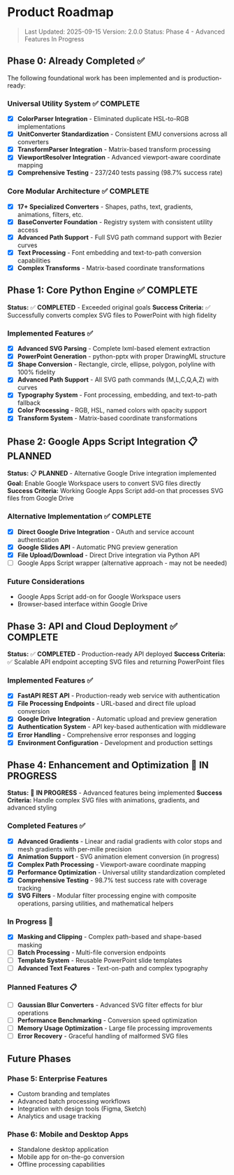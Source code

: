 # Product Roadmap

> Last Updated: 2025-09-15
> Version: 2.0.0
> Status: Phase 4 - Advanced Features In Progress

## Phase 0: Already Completed ✅

The following foundational work has been implemented and is production-ready:

### Universal Utility System ✅ COMPLETE
- [x] **ColorParser Integration** - Eliminated duplicate HSL-to-RGB implementations
- [x] **UnitConverter Standardization** - Consistent EMU conversions across all converters
- [x] **TransformParser Integration** - Matrix-based transform processing
- [x] **ViewportResolver Integration** - Advanced viewport-aware coordinate mapping
- [x] **Comprehensive Testing** - 237/240 tests passing (98.7% success rate)

### Core Modular Architecture ✅ COMPLETE
- [x] **17+ Specialized Converters** - Shapes, paths, text, gradients, animations, filters, etc.
- [x] **BaseConverter Foundation** - Registry system with consistent utility access
- [x] **Advanced Path Support** - Full SVG path command support with Bezier curves
- [x] **Text Processing** - Font embedding and text-to-path conversion capabilities
- [x] **Complex Transforms** - Matrix-based coordinate transformations

## Phase 1: Core Python Engine ✅ COMPLETE

**Status:** ✅ **COMPLETED** - Exceeded original goals
**Success Criteria:** ✅ Successfully converts complex SVG files to PowerPoint with high fidelity

### Implemented Features ✅

- [x] **Advanced SVG Parsing** - Complete lxml-based element extraction
- [x] **PowerPoint Generation** - python-pptx with proper DrawingML structure
- [x] **Shape Conversion** - Rectangle, circle, ellipse, polygon, polyline with 100% fidelity
- [x] **Advanced Path Support** - All SVG path commands (M,L,C,Q,A,Z) with curves
- [x] **Typography System** - Font processing, embedding, and text-to-path fallback
- [x] **Color Processing** - RGB, HSL, named colors with opacity support
- [x] **Transform System** - Matrix-based coordinate transformations

## Phase 2: Google Apps Script Integration 📋 PLANNED

**Status:** 📋 **PLANNED** - Alternative Google Drive integration implemented
**Goal:** Enable Google Workspace users to convert SVG files directly
**Success Criteria:** Working Google Apps Script add-on that processes SVG files from Google Drive

### Alternative Implementation ✅ COMPLETE
- [x] **Direct Google Drive Integration** - OAuth and service account authentication
- [x] **Google Slides API** - Automatic PNG preview generation
- [x] **File Upload/Download** - Direct Drive integration via Python API
- [ ] Google Apps Script wrapper (alternative approach - may not be needed)

### Future Considerations
- Google Apps Script add-on for Google Workspace users
- Browser-based interface within Google Drive

## Phase 3: API and Cloud Deployment ✅ COMPLETE

**Status:** ✅ **COMPLETED** - Production-ready API deployed
**Success Criteria:** ✅ Scalable API endpoint accepting SVG files and returning PowerPoint files

### Implemented Features ✅

- [x] **FastAPI REST API** - Production-ready web service with authentication
- [x] **File Processing Endpoints** - URL-based and direct file upload conversion
- [x] **Google Drive Integration** - Automatic upload and preview generation
- [x] **Authentication System** - API key-based authentication with middleware
- [x] **Error Handling** - Comprehensive error responses and logging
- [x] **Environment Configuration** - Development and production settings

## Phase 4: Enhancement and Optimization 🔄 IN PROGRESS

**Status:** 🔄 **IN PROGRESS** - Advanced features being implemented
**Success Criteria:** Handle complex SVG files with animations, gradients, and advanced styling

### Completed Features ✅

- [x] **Advanced Gradients** - Linear and radial gradients with color stops and mesh gradients with per-mille precision
- [x] **Animation Support** - SVG animation element conversion (in progress)
- [x] **Complex Path Processing** - Viewport-aware coordinate mapping
- [x] **Performance Optimization** - Universal utility standardization completed
- [x] **Comprehensive Testing** - 98.7% test success rate with coverage tracking
- [x] **SVG Filters** - Modular filter processing engine with composite operations, parsing utilities, and mathematical helpers

### In Progress 🔄

- [x] **Masking and Clipping** - Complex path-based and shape-based masking
- [ ] **Batch Processing** - Multi-file conversion endpoints
- [ ] **Template System** - Reusable PowerPoint slide templates
- [ ] **Advanced Text Features** - Text-on-path and complex typography

### Planned Features 📋

- [ ] **Gaussian Blur Converters** - Advanced SVG filter effects for blur operations
- [ ] **Performance Benchmarking** - Conversion speed optimization
- [ ] **Memory Usage Optimization** - Large file processing improvements
- [ ] **Error Recovery** - Graceful handling of malformed SVG files

## Future Phases

### Phase 5: Enterprise Features
- Custom branding and templates
- Advanced batch processing workflows
- Integration with design tools (Figma, Sketch)
- Analytics and usage tracking

### Phase 6: Mobile and Desktop Apps
- Standalone desktop application
- Mobile app for on-the-go conversion
- Offline processing capabilities